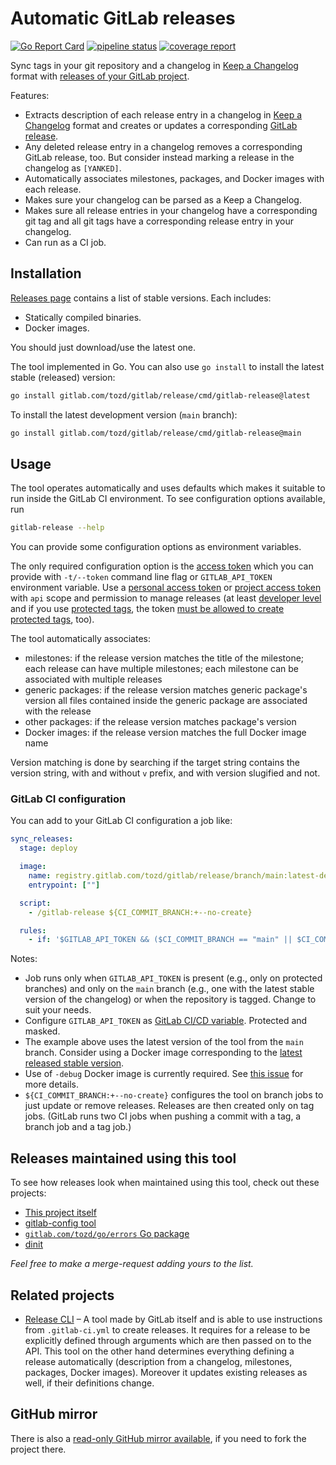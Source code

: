 # Automatic GitLab releases

[![Go Report Card](https://goreportcard.com/badge/gitlab.com/tozd/gitlab/release)](https://goreportcard.com/report/gitlab.com/tozd/gitlab/release)
[![pipeline status](https://gitlab.com/tozd/gitlab/release/badges/main/pipeline.svg?ignore_skipped=true)](https://gitlab.com/tozd/gitlab/release/-/pipelines)
[![coverage report](https://gitlab.com/tozd/gitlab/release/badges/main/coverage.svg)](https://gitlab.com/tozd/gitlab/release/-/graphs/main/charts)

Sync tags in your git repository and a changelog in [Keep a Changelog](https://keepachangelog.com/en/1.0.0/)
format with [releases of your GitLab project](https://about.gitlab.com/releases/categories/releases/).

Features:

- Extracts description of each release entry in a changelog in [Keep a Changelog](https://keepachangelog.com/en/1.0.0/) format
  and creates or updates a corresponding
  [GitLab release](https://about.gitlab.com/releases/categories/releases/).
- Any deleted release entry in a changelog removes a corresponding GitLab release, too.
  But consider instead marking a release in the changelog as `[YANKED]`.
- Automatically associates milestones, packages, and Docker images with each release.
- Makes sure your changelog can be parsed as a Keep a Changelog.
- Makes sure all release entries in your changelog have a corresponding git tag and
  all git tags have a corresponding release entry in your changelog.
- Can run as a CI job.

## Installation

[Releases page](https://gitlab.com/tozd/gitlab/release/-/releases)
contains a list of stable versions. Each includes:

- Statically compiled binaries.
- Docker images.

You should just download/use the latest one.

The tool implemented in Go. You can also use `go install` to install the latest stable (released) version:

```sh
go install gitlab.com/tozd/gitlab/release/cmd/gitlab-release@latest
```

To install the latest development version (`main` branch):

```sh
go install gitlab.com/tozd/gitlab/release/cmd/gitlab-release@main
```

## Usage

The tool operates automatically and uses defaults which makes it suitable
to run inside the GitLab CI environment. To see configuration options available,
run

```sh
gitlab-release --help
```

You can provide some configuration options as environment variables.

The only required configuration option is the [access token](https://docs.gitlab.com/ee/api/index.html#personalproject-access-tokens)
which you can provide with `-t/--token` command line flag
or `GITLAB_API_TOKEN` environment variable.
Use a [personal access token](https://docs.gitlab.com/ee/user/profile/personal_access_tokens.html)
or [project access token](https://docs.gitlab.com/ee/user/project/settings/project_access_tokens.html) with `api` scope
and permission to manage releases
(at least [developer level](https://docs.gitlab.com/ee/user/project/releases/#release-permissions)
and if you use [protected tags](https://docs.gitlab.com/ee/user/project/protected_tags.html),
the token
[must be allowed to create protected tags](https://docs.gitlab.com/ee/user/project/protected_tags.html#configuring-protected-tags),
too).

The tool automatically associates:

- milestones: if the release version matches the title of the milestone;
  each release can have multiple milestones; each milestone can be associated with multiple releases
- generic packages: if the release version matches generic package's version all files contained inside the generic package
  are associated with the release
- other packages: if the release version matches package's version
- Docker images: if the release version matches the full Docker image name

Version matching is done by searching if the target string contains the version string, with
and without `v` prefix, and with version slugified and not.

### GitLab CI configuration

You can add to your GitLab CI configuration a job like:

```yaml
sync_releases:
  stage: deploy

  image:
    name: registry.gitlab.com/tozd/gitlab/release/branch/main:latest-debug
    entrypoint: [""]

  script:
    - /gitlab-release ${CI_COMMIT_BRANCH:+--no-create}

  rules:
    - if: '$GITLAB_API_TOKEN && ($CI_COMMIT_BRANCH == "main" || $CI_COMMIT_TAG)'
```

Notes:

- Job runs only when `GITLAB_API_TOKEN` is present (e.g., only on protected branches)
  and only on the `main` branch (e.g., one with the latest stable version of the changelog) or
  when the repository is tagged. Change to suit your needs.
- Configure `GITLAB_API_TOKEN` as [GitLab CI/CD variable](https://docs.gitlab.com/ee/ci/variables/index.html).
  Protected and masked.
- The example above uses the latest version of the tool from the `main` branch.
  Consider using a Docker image corresponding to the
  [latest released stable version](https://gitlab.com/tozd/gitlab/release/-/releases).
- Use of `-debug` Docker image is currently required.
  See [this issue](https://gitlab.com/tozd/gitlab/release/-/issues/4) for more details.
- `${CI_COMMIT_BRANCH:+--no-create}` configures the tool on branch jobs to just update
  or remove releases. Releases are then created only on tag jobs. (GitLab runs two CI
  jobs when pushing a commit with a tag, a branch job and a tag job.)

## Releases maintained using this tool

To see how releases look when maintained using this tool, check out these
projects:

- [This project itself](https://gitlab.com/tozd/gitlab/release/-/releases)
- [gitlab-config tool](https://gitlab.com/tozd/gitlab/config/-/releases)
- [`gitlab.com/tozd/go/errors` Go package](https://gitlab.com/tozd/go/errors/-/releases)
- [dinit](https://gitlab.com/tozd/dinit/-/releases)

_Feel free to make a merge-request adding yours to the list._

## Related projects

- [Release CLI](https://gitlab.com/gitlab-org/release-cli) – A tool made by GitLab itself
  and is able to use instructions from `.gitlab-ci.yml` to create releases.
  It requires for a release to be explicitly defined through arguments which are then passed
  on to the API.
  This tool on the other hand determines everything defining a release automatically
  (description from a changelog, milestones, packages, Docker images).
  Moreover it updates existing releases as well, if their definitions change.

## GitHub mirror

There is also a [read-only GitHub mirror available](https://github.com/tozd/gitlab-release),
if you need to fork the project there.
